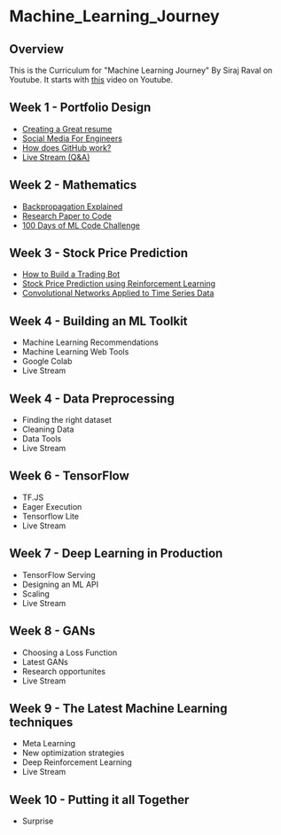 # Machine_Learning_Journey

## Overview

This is the Curriculum for "Machine Learning Journey" By Siraj Raval on Youtube. It starts with [this](https://youtu.be/nMK94JlKRb4) video on Youtube. 

## Week 1 - Portfolio Design
- [Creating a Great resume](https://youtu.be/nMK94JlKRb4) 
- [Social Media For Engineers](https://www.youtube.com/watch?v=PulyGf6trOk&lc=UgwAEMZ65ziPHvo5NV14AaABAg) 
- [How does GitHub work?](https://youtu.be/Loav1kbA640)
- [Live Stream (Q&A)](https://www.youtube.com/watch?v=Zok0TPU0L4M) 

## Week 2 - Mathematics 
- [Backpropagation Explained](https://www.youtube.com/watch?v=FaHHWdsIYQg)
- [Research Paper to Code](https://youtu.be/pQyzdwHBbqo) 
- [100 Days of ML Code Challenge](https://www.youtube.com/watch?v=cuQMBj1cWPo)

## Week 3 - Stock Price Prediction
- [How to Build a Trading Bot](https://www.youtube.com/edit?o=U&video_id=F2f98pNj99k) 
- [Stock Price Prediction using Reinforcement Learning](https://www.youtube.com/edit?o=U&video_id=05NqKJ0v7EE)
- [Convolutional Networks Applied to Time Series Data](https://www.youtube.com/edit?o=U&video_id=5Uw1iSwvHH8) 

## Week 4 - Building an ML Toolkit
- Machine Learning Recommendations
- Machine Learning Web Tools
- Google Colab
- Live Stream

## Week 4 - Data Preprocessing
- Finding the right dataset
- Cleaning Data
- Data Tools
- Live Stream 

## Week 6 - TensorFlow
- TF.JS
- Eager Execution
- Tensorflow Lite
- Live Stream

## Week 7 - Deep Learning in Production
- TensorFlow Serving
- Designing an ML API
- Scaling
- Live Stream

## Week 8 - GANs
- Choosing a Loss Function
- Latest GANs
- Research opportunites
- Live Stream

## Week 9 - The Latest Machine Learning techniques
- Meta Learning
- New optimization strategies
- Deep Reinforcement Learning
- Live Stream

## Week 10 - Putting it all Together
- Surprise 
